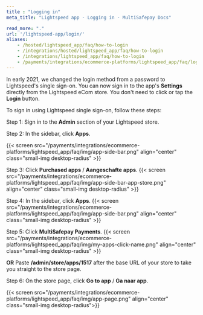 ```yaml
---
title : "Logging in"
meta_title: "Lightspeed app - Logging in - MultiSafepay Docs"

read_more: "."
url: '/lightspeed-app/login/'
aliases:
    - /hosted/lightspeed_app/faq/how-to-login
    - /integrations/hosted/lightspeed_app/faq/how-to-login
    - /integrations/lightspeed_app/faq/how-to-login
    - /payments/integrations/ecommerce-platforms/lightspeed_app/faq/logging-in/
---
```


In early 2021, we changed the login method from a password to Lightspeed's single sign-on. You can now sign in to the app's **Settings** directly from the Lightspeed eCom store. You don't need to click or tap the **Login** button.

To sign in using Lightspeed single sign-on, follow these steps:

Step 1: Sign in to the **Admin** section of your Lightspeed store.

Step 2: In the sidebar, click **Apps**.

{{< screen src="/payments/integrations/ecommerce-platforms/lightspeed_app/faq/img/app-side-bar.png" align="center" class="small-img desktop-radius" >}}

Step 3: Click **Purchased apps** / **Aangeschafte apps**.
{{< screen src="/payments/integrations/ecommerce-platforms/lightspeed_app/faq/img/app-side-bar-app-store.png" align="center" class="small-img desktop-radius" >}}

Step 4: In the sidebar, click **Apps**.
{{< screen src="/payments/integrations/ecommerce-platforms/lightspeed_app/faq/img/app-side-bar.png" align="center" class="small-img desktop-radius" >}}

Step 5: Click **MultiSafepay Payments**.
{{< screen src="/payments/integrations/ecommerce-platforms/lightspeed_app/faq/img/my-apps-click-name.png" align="center" class="small-img desktop-radius" >}}

**OR**
Paste **/admin/store/apps/1517** after the base URL of your store to take you straight to the store page.

Step 6: On the store page, click **Go to app** / **Ga naar app**. 

{{< screen src="/payments/integrations/ecommerce-platforms/lightspeed_app/faq/img/app-page.png" align="center" class="small-img desktop-radius">}}

